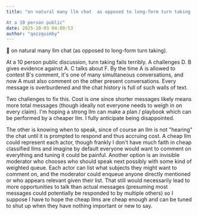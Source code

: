 ```yaml
---
title: "on natural many llm chat  as opposed to long-form turn taking  

At a 10 person public"
date: 2025-10-03 04:09:53
author: "qazzquimby"
---
```


💭 on natural many llm chat (as opposed to long-form turn taking).

At a 10 person public discussion, turn taking fails terribly. A challenges D. B gives evidence against A. C talks about F. By the time A is allowed to contest B's comment, it's one of many simultaneous conversations, and now A must also comment on the other present conversations. Every message is overburdened and the chat history is full of such walls of text.

Two challenges to fix this.
Cost is one since shorter messages likely means more total messages (though ideally not everyone needs to weigh in on every claim). I'm hoping a strong llm can make a plan / playbook which can be performed by a cheaper llm. I fully anticipate being disappointed.

The other is knowing when to speak, since of course an llm is not "hearing" the chat until it is prompted to respond and thus accruing cost. A cheap llm could represent each actor, though frankly I don't have much faith in cheap classified llms and imagine by default everyone would want to comment on everything and tuning it could be painful.
Another option is an invisible moderator who chooses who should speak next possibly with some kind of weighted queue. Each actor can list what subjects they might want to comment on, and the moderator could enqueue anyone directly mentioned or who appears relevant given their list. That still would necessarily lead to more opportunities to talk than actual messages (presuming most messages could potentially be responded to by multiple others) so I suppose I have to hope the cheap llms are cheap enough and can be tuned to shut up when they have nothing important or new to say.